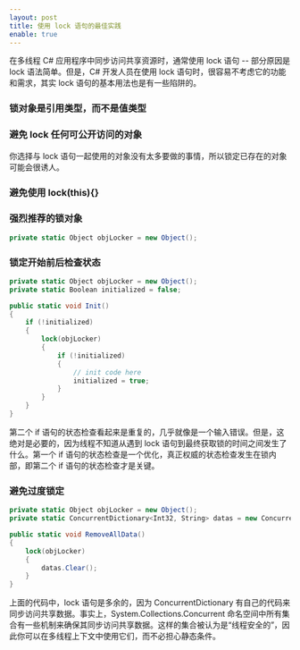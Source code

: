 ```yaml
---
layout: post
title: 使用 lock 语句的最佳实践
enable: true
---
```


在多线程 C# 应用程序中同步访问共享资源时，通常使用 lock 语句 -- 部分原因是 lock 语法简单。但是，C# 开发人员在使用 lock 语句时，很容易不考虑它的功能和需求，其实 lock 语句的基本用法也是有一些陷阱的。

### 锁对象是引用类型，而不是值类型

### 避免 lock 任何可公开访问的对象

你选择与 lock 语句一起使用的对象没有太多要做的事情，所以锁定已存在的对象可能会很诱人。

### 避免使用 lock(this){}

### 强烈推荐的锁对象

```C#
private static Object objLocker = new Object();
```

### 锁定开始前后检查状态

```C#
private static Object objLocker = new Object();
private static Boolean initialized = false;

public static void Init()
{
    if (!initialized)
    {
        lock(objLocker)
        {
            if (!initialized)
            {
                // init code here
                initialized = true;
            }
        }
    }
}
```

第二个 if 语句的状态检查看起来是重复的，几乎就像是一个输入错误。但是，这绝对是必要的，因为线程不知道从遇到 lock 语句到最终获取锁的时间之间发生了什么。第一个 if 语句的状态检查是一个优化，真正权威的状态检查发生在锁内部，即第二个 if 语句的状态检查才是关键。

### 避免过度锁定

```C#
private static Object objLocker = new Object();
private static ConcurrentDictionary<Int32, String> datas = new ConcurrentDictionary<Int32, String>();

public static void RemoveAllData()
{
    lock(objLocker)
    {
        datas.Clear();
    }
}
```

上面的代码中，lock 语句是多余的，因为 ConcurrentDictionary 有自己的代码来同步访问共享数据。事实上，System.Collections.Concurrent 命名空间中所有集合有一些机制来确保其同步访问共享数据。这样的集合被认为是“线程安全的”，因此你可以在多线程上下文中使用它们，而不必担心静态条件。